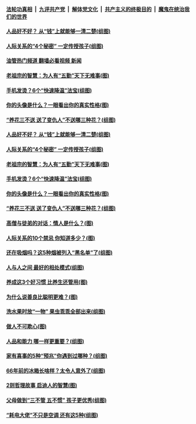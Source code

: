 ####  [法轮功真相](../../../../basic/blob/master/README.md?t=08221202) &nbsp;|&nbsp; [九评共产党](../../../../9ping.md/blob/master/README.md?t=08221202) &nbsp;|&nbsp; [解体党文化](../../../../jtdwh.md/blob/master/README.md?t=08221202)  &nbsp;|&nbsp; [共产主义的终极目的](../../../../gczydzjmd.md/blob/master/README.md?t=08221202) &nbsp;|&nbsp; [魔鬼在统治我们的世界](../../../../mgztzwmdsj.md/blob/master/README.md?t=08221202) 

#### [人品好不好？ 从“钱”上就能够一清二楚(组图)](../pages/p8/1014794.md?t=08221202) 

#### [人际关系的“4个秘密” 一定传授孩子(组图)](../pages/p8/1014500.md?t=08221202) 

#### [油管热门频道 翻墙必看视频 新闻](http://45.76.130.85:81/youtube.html?08221202)

#### [老祖宗的智慧：为人有“五勤”天下无难事(图)](../pages/p8/1014789.md?t=08221202) 

#### [手机发烫？6个“快速降温”法宝(组图)](../pages/p8/1014732.md?t=08221202) 

#### [你的头像是什么？一眼看出你的真实性格(图)](../pages/p8/1014730.md?t=08221202) 

#### [“养花三不送 送了变仇人”不送哪三种花？(组图)](../pages/p8/1014446.md?t=08221202) 

#### [人品好不好？ 从“钱”上就能够一清二楚(组图)](../pages/p8/1014794.md?t=08221202) 

#### [人际关系的“4个秘密” 一定传授孩子(组图)](../pages/p8/1014500.md?t=08221202) 

#### [老祖宗的智慧：为人有“五勤”天下无难事(图)](../pages/p8/1014789.md?t=08221202) 

#### [手机发烫？6个“快速降温”法宝(组图)](../pages/p8/1014732.md?t=08221202) 

#### [你的头像是什么？一眼看出你的真实性格(图)](../pages/p8/1014730.md?t=08221202) 

#### [“养花三不送 送了变仇人”不送哪三种花？(组图)](../pages/p8/1014446.md?t=08221202) 

#### [高僧与徒弟的对话：情人是什么？(图)](../pages/p8/998280.md?t=08221202) 

#### [人际关系的10个禁忌 你知道多少？(图)](../pages/p8/1014666.md?t=08221202) 

#### [还在吸烟吗？这5种烟被列入“黑名单”了(组图)](../pages/p8/1013900.md?t=08221202) 

#### [人与人之间 最好的相处模式(组图)](../pages/p8/1014595.md?t=08221202) 

#### [养成这3个好习惯 比养生还管用(图)](../pages/p8/1014587.md?t=08221202) 

#### [为什么说善良比聪明更难？(图)](../pages/p8/1014124.md?t=08221202) 

#### [洗水果时放“一物” 果虫乖乖全部出来(组图)](../pages/p8/1013967.md?t=08221202) 

#### [做人不可欺心(图)](../pages/p8/1014125.md?t=08221202) 

#### [人品和能力 哪一样更重要？(组图)](../pages/p8/1014497.md?t=08221202) 

#### [家有喜事的5种“预兆”你遇到过哪种？(组图)](../pages/p8/1013968.md?t=08221202) 

#### [66年前的冰箱长啥样？太令人意外了(组图)](../pages/p8/1014243.md?t=08221202) 

#### [2则哲理故事 启迪人的智慧(图)](../pages/p8/1014116.md?t=08221202) 

#### [父母做到“三不管 五不惯” 孩子更优秀(组图)](../pages/p8/1010933.md?t=08221202) 

#### [“耗电大佬”不只是空调 还有这5种(组图)](../pages/p8/1013775.md?t=08221202) 

<img src='http://gfw-breaker.win/goodnews/indexes/p8.md' width='0px' height='0px'/>
